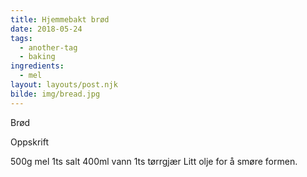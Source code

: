 ```yaml
---
title: Hjemmebakt brød
date: 2018-05-24
tags:
  - another-tag
  - baking
ingredients:
  - mel
layout: layouts/post.njk
bilde: img/bread.jpg
---
```


Brød

Oppskrift

500g mel 1ts salt 400ml vann 1ts tørrgjær Litt olje for å smøre formen.
